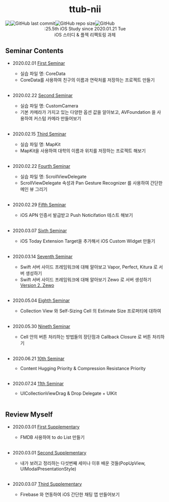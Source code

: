 <h1 align="center">ttub-nii</h1>

<div style="display:flex;" align="center">
  
  <img src="https://img.shields.io/badge/study-iOS-ff69b4" />
  <img alt="GitHub last commit" src="https://img.shields.io/github/last-commit/iOS-SOPT-iNNovation/ttub-nii?logo=2020.01.21">
  <img alt="GitHub repo size" src="https://img.shields.io/github/repo-size/iOS-SOPT-iNNovation/Study-ttub">
  <img alt="GitHub" src="https://img.shields.io/github/license/iOS-SOPT-iNNovation/ttub-nii">
   
</div>

<div align="center">
  :25.5th iOS Study since 2020.01.21 Tue
</div>

<div align="center">
  iOS 스터디 & 플젝 리팩토링 과제 
</div>

## Seminar Contents

- 2020.02.01 [First Seminar](https://github.com/iOS-SOPT-iNNovation/Study-ttub/blob/master/README/FirstSeminar.md)
  - 실습 파일 명: CoreData
  - CoreData를 사용하여 친구의 이름과 연락처를 저장하는 프로젝트 만들기  
  
  <br/>
  
- 2020.02.22 [Second Seminar](https://github.com/iOS-SOPT-iNNovation/Study-ttub/blob/master/README/SecondSeminar.md)
  - 실습 파일 명: CustomCamera
  - 기본 카메라가 가지고 있는 다양한 옵션 값을 알아보고, AVFoundation 을 사용하여 커스텀 카메라 만들어보기  
  
  <br/>
  
- 2020.02.15 [Third Seminar](https://github.com/iOS-SOPT-iNNovation/Study-ttub/blob/master/README/ThirdSeminar.md)
  - 실습 파일 명: MapKit
  - MapKit을 사용하여 대학의 이름과 위치를 저장하는 프로젝트 해보기 
  
  <br/>
  
- 2020.02.22 [Fourth Seminar](https://github.com/iOS-SOPT-iNNovation/Study-ttub/blob/master/README/FourthSeminar.md)
  - 실습 파일 명: ScrollViewDelegate
  - ScrollViewDelegate 속성과 Pan Gesture Recognizer 를 사용하여 간단한 메인 뷰 그리기 
  
  <br/>
    
- 2020.02.29 [Fifth Seminar](https://github.com/iOS-SOPT-iNNovation/Study-ttub/blob/master/README/FifthSeminar.md)
  - iOS APN 인증서 발급받고 Push Noticifation 테스트 해보기

  <br/>
  
- 2020.03.07 [Sixth Seminar](https://github.com/iOS-SOPT-iNNovation/Study-ttub/blob/master/README/SixthSeminar.md)
  - iOS Today Extension Target을 추가해서 iOS Custom Widget 만들기
  
  <br/>
  
- 2020.03.14 [Seventh Seminar](https://github.com/iOS-SOPT-iNNovation/Study-ttub/blob/master/README/SeventhSeminar.md)
  - Swift 서버 사이드 프레임워크에 대해 알아보고 Vapor, Perfect, Kitura 로 서버 생성하기
  - Swift 서버 사이드 프레임워크에 대해 알아보기 Zewo 로 서버 생성하기 [Version 2. Zewo](https://github.com/iOS-SOPT-iNNovation/Study-ttub/blob/master/README/SeventhSeminar2.md)
  
  <br/>
  
- 2020.05.04 [Eighth Seminar](https://github.com/iOS-SOPT-iNNovation/TIL-iOS/blob/master/README/EighthSeminar.md)
  - Collection View 와 Self-Sizing Cell 의 Estimate Size 프로퍼티에 대하여
  
  <br/>
  
- 2020.05.30 [Nineth Seminar](https://github.com/iOS-SOPT-iNNovation/TIL-iOS/blob/master/README/NinethSeminar.md)
  - Cell 안의 버튼 처리하는 방법들의 장단점과 Callback Closure 로 버튼 처리하기
  
  <br/>
  
- 2020.06.21 [10th Seminar](https://github.com/iOS-SOPT-iNNovation/TIL-iOS/blob/master/README/10thSeminar.md)
  - Content Hugging Priority & Compression Resistance Priority
  
  <br/>
  
- 2020.07.24 [11th Seminar](https://github.com/iOS-SOPT-iNNovation/TIL-iOS/blob/master/README/11thSeminar.md)
  - UICollectionViewDrag & Drop Delegate + UIKit
  
  <br/>
  
## Review Myself

- 2020.03.01 [First Supplementary](https://github.com/iOS-SOPT-iNNovation/Study-ttub/blob/master/README/FirstSupplementary.md)
  - FMDB 사용하여 to do List 만들기

  <br/>
  
- 2020.03.01 [Second Supplementary](https://github.com/iOS-SOPT-iNNovation/Study-ttub/blob/master/README/SecondSupplementary.md)
  - 내가 보려고 정리하는 다섯번째 세미나 이후 배운 것들(PopUpView, UIModalPresentationStyle)

  <br/>
  
- 2020.03.07 [Third Supplementary](https://github.com/iOS-SOPT-iNNovation/Study-ttub/blob/master/README/ThirdSupplementary.md)
  - Firebase 와 연동하여 iOS 간단한 채팅 앱 만들어보기
